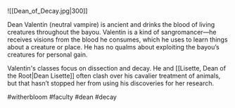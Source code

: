 ![[Dean_of_Decay.jpg|300]]

Dean Valentin (neutral vampire) is ancient and drinks the blood of living creatures throughout the bayou. Valentin is a kind of sangromancer—he receives visions from the blood he consumes, which he uses to learn things about a creature or place. He has no qualms about exploiting the bayou’s creatures for personal gain.

Valentin's classes focus on dissection and decay. He and [[Lisette, Dean of the Root|Dean Lisette]] often clash over his cavalier treatment of animals, but that hasn’t stopped her from using his discoveries for her research.

#witherbloom
#faculty
#dean 
#decay 